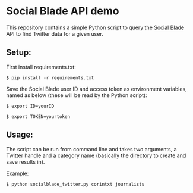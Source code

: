 # Social Blade API demo

This repository contains a simple Python script to query the [Social Blade](https://socialblade.com/) API to find Twitter data for a given user.

## Setup:

First install requirements.txt: 

`$ pip install -r requirements.txt`

Save the Social Blade user ID and access token as environment variables, named as below (these will be read by the Python script):

`$ export ID=yourID`

`$ export TOKEN=yourtoken`

## Usage:

The script can be run from command line and takes two arguments, a Twitter handle and a category name (basically the directory to create and save results in).

Example:

`$ python socialblade_twitter.py corintxt journalists`